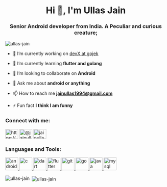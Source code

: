 <h1 align="center">Hi 👋, I'm Ullas Jain</h1>
<h3 align="center">Senior Android developer from India. A Peculiar and curious creature;</h3>

<p align="left"> <img src="https://komarev.com/ghpvc/?username=ullas-jain" alt="ullas-jain" /> </p>

- 🔭 I’m currently working on [devX at gojek](https://www.gojek.io/)

- 🌱 I’m currently learning **flutter and golang**

- 👯 I’m looking to collaborate on **Android**

- 💬 Ask me about **android or anything**

- 📫 How to reach me **jainullas1994@gmail.com**

- ⚡ Fun fact **I think I am funny**

<p align="left">
<h3 align="left">Connect with me:</h3>
<a href="https://linkedin.com/in/https://www.linkedin.com/in/ullas-jain/" target="blank"><img align="center" src="https://cdn.jsdelivr.net/npm/simple-icons@3.0.1/icons/linkedin.svg" alt="https://www.linkedin.com/in/ullas-jain/" height="30" width="40" /></a>
<a href="https://medium.com/@jainullas1994" target="blank"><img align="center" src="https://cdn.jsdelivr.net/npm/simple-icons@3.0.1/icons/medium.svg" alt="@jainullas1994" height="30" width="40" /></a>
<a href="https://codeforces.com/profile/jainullas1994" target="blank"><img align="center" src="https://cdn.jsdelivr.net/npm/simple-icons@3.0.1/icons/codeforces.svg" alt="jainullas1994" height="30" width="40" /></a>
</p>

<h3 align="left">Languages and Tools:</h3>
<p align="left"> <a href="https://developer.android.com" target="_blank"> <img src="https://devicons.github.io/devicon/devicon.git/icons/android/android-original-wordmark.svg" alt="android" width="40" height="40"/> </a> <a href="https://www.cprogramming.com/" target="_blank"> <img src="https://devicons.github.io/devicon/devicon.git/icons/c/c-original.svg" alt="c" width="40" height="40"/> </a> <a href="https://dart.dev" target="_blank"> <img src="https://www.vectorlogo.zone/logos/dartlang/dartlang-icon.svg" alt="dart" width="40" height="40"/> </a> <a href="https://flutter.dev" target="_blank"> <img src="https://www.vectorlogo.zone/logos/flutterio/flutterio-icon.svg" alt="flutter" width="40" height="40"/> </a> <a href="https://git-scm.com/" target="_blank"> <img src="https://www.vectorlogo.zone/logos/git-scm/git-scm-icon.svg" alt="git" width="40" height="40"/> </a> <a href="https://golang.org" target="_blank"> <img src="https://devicons.github.io/devicon/devicon.git/icons/go/go-original.svg" alt="go" width="40" height="40"/> </a> <a href="https://www.java.com" target="_blank"> <img src="https://devicons.github.io/devicon/devicon.git/icons/java/java-original-wordmark.svg" alt="java" width="40" height="40"/> </a> <a href="https://www.mysql.com/" target="_blank"> <img src="https://devicons.github.io/devicon/devicon.git/icons/mysql/mysql-original-wordmark.svg" alt="mysql" width="40" height="40"/> </a> </p>

<p><img align="left" src="https://github-readme-stats.vercel.app/api/top-langs/?username=ullas-jain&layout=compact" alt="ullas-jain" /></p>

<p>&nbsp;<img align="center" src="https://github-readme-stats.vercel.app/api?username=ullas-jain&show_icons=true" alt="ullas-jain" /></p>

